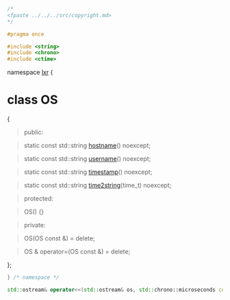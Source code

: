 ```cpp

/*
<fpaste ../../../src/copyright.md>
*/

#pragma once

#include <string>
#include <chrono>
#include <ctime>

````

namespace [lxr](namespace.list) {

# class OS

{

>public:

>static const std::string [hostname](os_functions.cpp.md)() noexcept;

>static const std::string [username](os_functions.cpp.md)() noexcept;

>static const std::string [timestamp](os_functions.cpp.md)() noexcept;

>static const std::string [time2string](os_functions.cpp.md)(time_t) noexcept;

>protected:

>OS() {}

>private:

>OS(OS const &) = delete;

>OS & operator=(OS const &) = delete;

};

```cpp
} /* namespace */

std::ostream& operator<<(std::ostream& os, std::chrono::microseconds const &us); 

```
